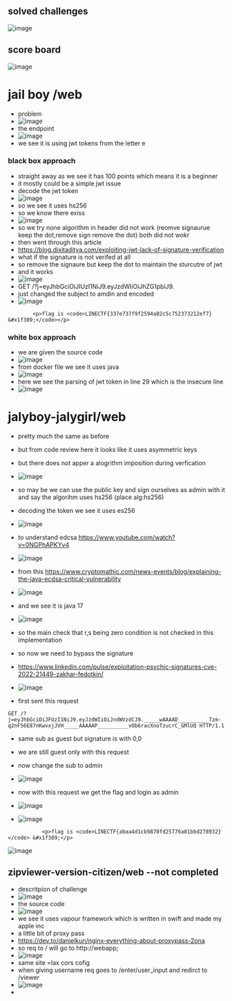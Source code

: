 ## solved challenges
![image](https://github.com/m0wn1ka/ctf_writeups/assets/127676379/19a3b566-1ce2-4a7a-aed1-de058942d86a)
## score board
![image](https://github.com/m0wn1ka/ctf_writeups/assets/127676379/02832408-92c7-4ef8-abe2-974e1c913be4)



# jail boy /web
- problem
- ![image](https://github.com/m0wn1ka/ctf_writeups/assets/127676379/54bdb294-23cb-4028-ac66-7de8bd490d23)
- the endpoint
- ![image](https://github.com/m0wn1ka/ctf_writeups/assets/127676379/f168bc26-f61d-41d2-bb88-186ed8241f29)
- we see it is using jwt tokens from the letter e
### black box approach
- straight away as we see it has 100 points which means it is a beginner
- it mostly could be a simple jwt issue
- decode the jwt token
- ![image](https://github.com/m0wn1ka/ctf_writeups/assets/127676379/226e9283-59e8-4034-9e23-31173ebbdb6a)
- so we see it uses hs256
- so we know there exiss
- ![image](https://github.com/m0wn1ka/ctf_writeups/assets/127676379/5a4f6821-9090-41ed-acec-71bb3f2fc2ab)
- so we try none algorithm in header did not work (reomve signaurue keep the dot,remove sign remove the dot) both did not wokr
- then went through this article
- https://blog.dixitaditya.com/exploiting-jwt-lack-of-signature-verification
- what if the signature is not verifed at all
- so remove the signaure but keep the dot to maintain the sturcutre of jwt
- and it works
- ![image](https://github.com/m0wn1ka/ctf_writeups/assets/127676379/7f1e5387-d65b-44ce-818b-369e3024d99f)
- GET /?j=eyJhbGciOiJIUzI1NiJ9.eyJzdWIiOiJhZG1pbiJ9.
- just changed the subject to amdin and encoded
- ![image](https://github.com/m0wn1ka/ctf_writeups/assets/127676379/9306d620-dde3-498d-b6bf-1ae07b00c548)
```
        <p>flag is <code>LINECTF{337e737f9f2594a02c5c752373212ef7} &#x1f389;</code></p>
```
### white box approach
- we are given the source code
- ![image](https://github.com/m0wn1ka/ctf_writeups/assets/127676379/fc5daa89-cbec-45e2-aa25-1ec7f215a8df)
- from docker file we see it uses java
- ![image](https://github.com/m0wn1ka/ctf_writeups/assets/127676379/3247fb2d-a1cb-4df3-96a0-8832f8d8167d)
- here we see the parsing of jwt token in line 29 which is the insecure line
- ![image](https://github.com/m0wn1ka/ctf_writeups/assets/127676379/fa0463b9-4ba6-4565-89f5-0e2c25dc9f23)


# jalyboy-jalygirl/web
- pretty much the same as before
- but from code review here it looks like it uses asymmetric keys
- but there does not apper a alogrithm imposition during verfication
- ![image](https://github.com/m0wn1ka/ctf_writeups/assets/127676379/31f976d8-0dfb-460a-bb2d-3e73bfe3cdaf)

- so may be we can use the public key and sign ourselves as admin with it and say the algorihm uses hs256 (place alg:hs256)
- decoding the token we see it uses es256
- ![image](https://github.com/m0wn1ka/ctf_writeups/assets/127676379/99d9cddd-fc06-4893-b9db-cbe60337a1db)
- to understand edcsa https://www.youtube.com/watch?v=0NGPhAPKYv4
- ![image](https://github.com/m0wn1ka/ctf_writeups/assets/127676379/3bbe8d7c-3b2b-4c44-bc77-15f65797d239)
- from this https://www.cryptomathic.com/news-events/blog/explaining-the-java-ecdsa-critical-vulnerability
- ![image](https://github.com/m0wn1ka/ctf_writeups/assets/127676379/fc974da3-b9bf-4413-a35b-c6ac683ed66c)
- and we see it is java 17
- ![image](https://github.com/m0wn1ka/ctf_writeups/assets/127676379/c1f69fa6-7187-4516-8a66-2c9494a76eea)
- so the main check that r,s being zero condition is not checked in this implementation
- so now we need to bypass the signature
- https://www.linkedin.com/pulse/exploitation-psychic-signatures-cve-2022-21449-zakhar-fedotkin/
- ![image](https://github.com/m0wn1ka/ctf_writeups/assets/127676379/bd4ba188-dd89-4f1a-bfc9-f7b48b4ec81b)
- first sent this request
```
GET /?j=eyJhbGciOiJFUzI1NiJ9.eyJzdWIiOiJndWVzdCJ9._____wAAAAD__________7zm-q2nF56E87nKwvxjJVH_____AAAAAP__________vOb6racXnoTzucrC_GMlUQ HTTP/1.1
```
- same sub as guest but signature is with 0,0
- we are still guest only with this request
- now change the sub to admin
- ![image](https://github.com/m0wn1ka/ctf_writeups/assets/127676379/e9e7dfca-fe43-452c-b1cd-9c23504b3c3e)
- now with this request we get the flag and login as admin
- ![image](https://github.com/m0wn1ka/ctf_writeups/assets/127676379/91fe33ce-4c53-4b24-8960-2b80c498a30f)

- ![image](https://github.com/m0wn1ka/ctf_writeups/assets/127676379/5924424c-c5ca-4edf-bb93-2c655d0dd88e)
```
           <p>flag is <code>LINECTF{abaa4d1cb9870fd25776a81bbd278932}</code> &#x1f389;</p>
```
![image](https://github.com/m0wn1ka/ctf_writeups/assets/127676379/8ffdc9c7-1d65-492b-b9ea-92f53f9a07ae)
## zipviewer-version-citizen/web --not completed
- descritpion of challenge
- ![image](https://github.com/m0wn1ka/ctf_writeups/assets/127676379/44ba8465-49f4-4d3f-9e4e-b243be908662)
- the source code
- ![image](https://github.com/m0wn1ka/ctf_writeups/assets/127676379/eb5a31ea-26c0-4f07-85fc-ccc942c54e19)
- we see it uses vapour framework which is written in swift and made my apple inc
- a little bit of proxy pass
- https://dev.to/danielkun/nginx-everything-about-proxypass-2ona
- so req to / will go to http://webapp;
- ![image](https://github.com/m0wn1ka/ctf_writeups/assets/127676379/3431498f-56d9-48ea-89a2-eaaf613587c7)
- same site =lax cors cofig
- when giving username  req goes to /enter/user_input and redirct to /viewer
- ![image](https://github.com/m0wn1ka/ctf_writeups/assets/127676379/332b594c-3191-445d-835c-cde8ec35d932)
- 
